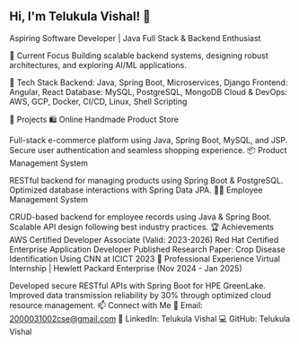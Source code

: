 ## Hi, I'm Telukula Vishal! 👋
Aspiring Software Developer | Java Full Stack & Backend Enthusiast
<!--
**VishalTelukula/VIshalTelukula** is a ✨ _special_ ✨ repository because its `README.md` (this file) appears on your GitHub profile.

Here are some ideas to get you started:

- 🔭 I’m currently working on ...
- 🌱 I’m currently learning ...
- 👯 I’m looking to collaborate on ...
- 🤔 I’m looking for help with ...
- 💬 Ask me about ...
- 📫 How to reach me: ...
- 😄 Pronouns: ...
- ⚡ Fun fact: ...
-->
🔭 Current Focus
Building scalable backend systems, designing robust architectures, and exploring AI/ML applications.

🔧 Tech Stack
Backend: Java, Spring Boot, Microservices, Django
Frontend: Angular, React
Database: MySQL, PostgreSQL, MongoDB
Cloud & DevOps: AWS, GCP, Docker, CI/CD, Linux, Shell Scripting

🚀 Projects
🛍️ Online Handmade Product Store

Full-stack e-commerce platform using Java, Spring Boot, MySQL, and JSP.
Secure user authentication and seamless shopping experience.
📦 Product Management System

RESTful backend for managing products using Spring Boot & PostgreSQL.
Optimized database interactions with Spring Data JPA.
👨‍💼 Employee Management System

CRUD-based backend for employee records using Java & Spring Boot.
Scalable API design following best industry practices.
🏆 Achievements
AWS Certified Developer Associate (Valid: 2023-2026)
Red Hat Certified Enterprise Application Developer
Published Research Paper: Crop Disease Identification Using CNN at ICICT 2023
💼 Professional Experience
Virtual Internship | Hewlett Packard Enterprise (Nov 2024 - Jan 2025)

Developed secure RESTful APIs with Spring Boot for HPE GreenLake.
Improved data transmission reliability by 30% through optimized cloud resource management.
📫 Connect with Me
📧 Email: 2000031002cse@gmail.com
🔗 LinkedIn: Telukula Vishal
💻 GitHub: Telukula Vishal
